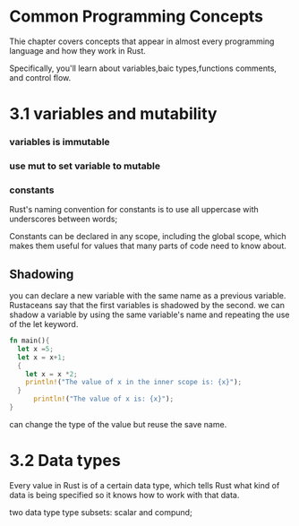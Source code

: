 # Common Programming Concepts

Thie chapter covers concepts that appear in almost every programming language and how they work in Rust.

Specifically, you'll learn about variables,baic types,functions comments, and control flow.

# 3.1 variables and mutability

### variables is immutable

### use mut to set variable to mutable

### constants

Rust's naming convention for constants is to use all uppercase with underscores between words;

Constants can be declared in any scope, including the global scope, which makes them useful for values that many parts of code need to know about.

## Shadowing

you can declare a new variable with the same name as a previous variable. Rustaceans say that the first variables is shadowed by the second.
we can shadow a variable by using the same variable's name and repeating the use of the let keyword.

```rust
fn main(){
  let x =5;
  let x = x+1;
  {
    let x = x *2;
    println!("The value of x in the inner scope is: {x}");
  }
      println!("The value of x is: {x}");
}
```

can change the type of the value but reuse the save name.

# 3.2 Data types

Every value in Rust is of a certain data type, which tells Rust what kind of data is being specified so it knows how to work with that data.

two data type type subsets: scalar and compund;